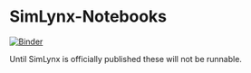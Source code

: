 # SimLynx-Notebooks

[![Binder](https://mybinder.org/badge_logo.svg)](https://mybinder.org/v2/gh/LynxUCD/SimLynx-Notebooks/main)





Until SimLynx is officially published these will not be runnable. 
